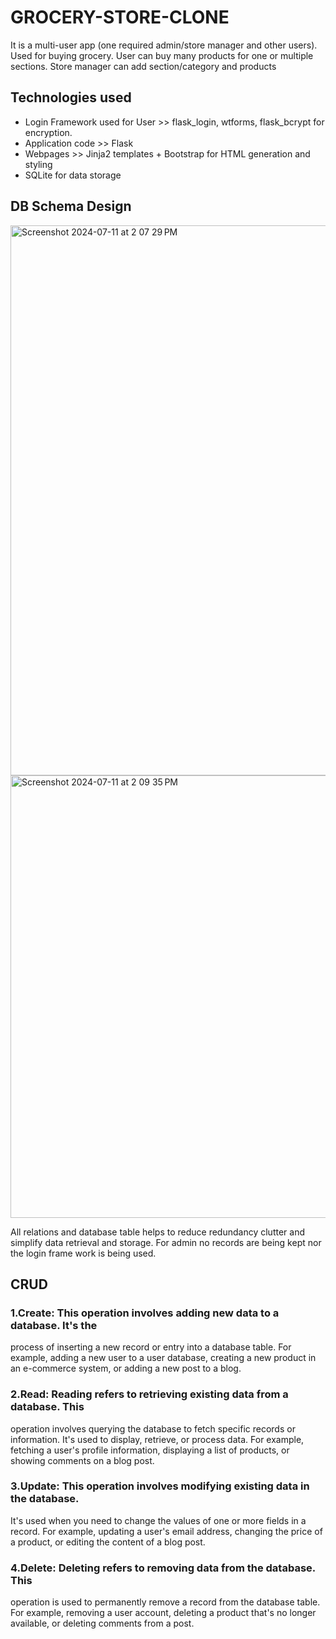 # GROCERY-STORE-CLONE
It is a multi-user app (one required admin/store manager and other
users). Used for buying grocery. User can buy many products for one or
multiple sections. Store manager can add section/category and products



## Technologies used
- Login Framework used for User >> flask_login, wtforms, flask_bcrypt for encryption.
- Application code >> Flask
- Webpages >> Jinja2 templates + Bootstrap for HTML generation and styling
- SQLite for data storage

## DB Schema Design

<img width="880" alt="Screenshot 2024-07-11 at 2 07 29 PM" src="https://github.com/utkarsh-vashistha/GROCERY-STORE-CLONE/assets/96648073/ef00a67c-f2de-4be6-a06a-774f02c98672">



<img width="708" alt="Screenshot 2024-07-11 at 2 09 35 PM" src="https://github.com/utkarsh-vashistha/GROCERY-STORE-CLONE/assets/96648073/34d7e053-1189-43ca-88bb-0f4f19ca9752">

All relations and database table helps to reduce redundancy clutter and simplify data
retrieval and storage. For admin no records are being kept nor the login frame work is being
used.


## CRUD

### 1.Create: This operation involves adding new data to a database. It's the
process of inserting a new record or entry into a database table. For
example, adding a new user to a user database, creating a new product
in an e-commerce system, or adding a new post to a blog.

### 2.Read: Reading refers to retrieving existing data from a database. This
operation involves querying the database to fetch specific records or
information. It's used to display, retrieve, or process data. For example,
fetching a user's profile information, displaying a list of products, or
showing comments on a blog post.


### 3.Update: This operation involves modifying existing data in the database.
It's used when you need to change the values of one or more fields in a
record. For example, updating a user's email address, changing the price
of a product, or editing the content of a blog post.

### 4.Delete: Deleting refers to removing data from the database. This
operation is used to permanently remove a record from the database
table. For example, removing a user account, deleting a product that's no
longer available, or deleting comments from a post.
